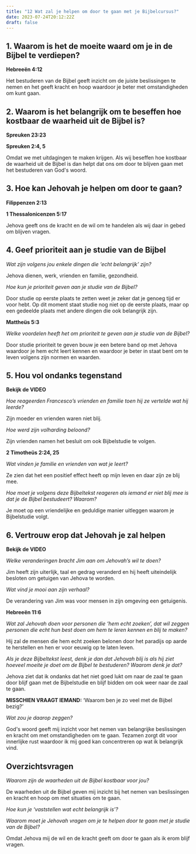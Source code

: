 ```yaml
---
title: "12 Wat zal je helpen om door te gaan met je Bijbelcursus?"
date: 2023-07-24T20:12:22Z
draft: false
---
```


## 1. Waarom is het de moeite waard om je in de Bijbel te verdiepen?

**Hebreeën 4:12**

Het bestuderen van de Bijbel geeft inzicht om de juiste beslissingen te nemen en het geeft
kracht en hoop waardoor je beter met omstandigheden om kunt gaan.

## 2. Waarom is het belangrijk om te beseffen hoe kostbaar de waarheid uit de Bijbel is?

**Spreuken 23:23**

**Spreuken 2:4, 5**

Omdat we met uitdagingen te maken krijgen. Als wij beseffen hoe kostbaar de waarheid uit de
Bijbel is dan helpt dat ons om door te blijven gaan met het bestuderen van God's woord.

## 3. Hoe kan Jehovah je helpen om door te gaan?

**Filippenzen 2:13**

**1 Thessalonicenzen 5:17**

Jehova geeft ons de kracht en de wil om te handelen als wij daar in gebed om blijven vragen.

## 4. Geef prioriteit aan je studie van de Bijbel

_Wat zijn volgens jou enkele dingen die ‘echt belangrijk’ zijn?_

Jehova dienen, werk, vrienden en familie, gezondheid.

_Hoe kun je prioriteit geven aan je studie van de Bijbel?_

Door studie op eerste plaats te zetten weet je zeker dat je genoeg tijd er voor hebt. Op dit moment
staat studie nog niet op de eerste plaats, maar op een gedeelde plaats met andere dingen die ook
belangrijk zijn.

**Mattheüs 5:3**

_Welke voordelen heeft het om prioriteit te geven aan je studie van de Bijbel?_

Door studie prioriteit te geven bouw je een betere band op met Jehova waardoor je hem echt leert kennen en waardoor je
beter in staat bent om te leven volgens zijn normen en waarden.

## 5. Hou vol ondanks tegenstand

**Bekijk de VIDEO**

_Hoe reageerden Francesco’s vrienden en familie toen hij ze vertelde wat hij leerde?_

Zijn moeder en vrienden waren niet blij.

_Hoe werd zijn volharding beloond?_

Zijn vrienden namen het besluit om ook Bijbelstudie te volgen.

**2 Timotheüs 2:24, 25**

_Wat vinden je familie en vrienden van wat je leert?_

Ze zien dat het een positief effect heeft op mijn leven en daar zijn ze blij mee.

_Hoe moet je volgens deze Bijbeltekst reageren als iemand er niet blij mee is dat je de Bijbel bestudeert? Waarom?_

Je moet op een vriendelijke en geduldige manier uitleggen waarom je Bijbelstudie volgt.

## 6. Vertrouw erop dat Jehovah je zal helpen

**Bekijk de VIDEO**

_Welke veranderingen bracht Jim aan om Jehovah’s wil te doen?_

Jim heeft zijn uiterlijk, taal en gedrag veranderd en hij heeft uiteindelijk besloten om getuigen van Jehova te worden.

_Wat vind je mooi aan zijn verhaal?_

De verandering van Jim was voor mensen in zijn omgeving een getuigenis.

**Hebreeën 11:6**

_Wat zal Jehovah doen voor personen die ‘hem echt zoeken’, dat wil zeggen personen die echt hun best doen om hem te leren kennen en blij te maken?_

Hij zal de mensen die hem echt zoeken belonen door het paradijs op aarde te herstellen en hen er voor eeuwig op te laten leven.

_Als je deze Bijbeltekst leest, denk je dan dat Jehovah blij is als hij ziet hoeveel moeite je doet om de Bijbel te bestuderen? Waarom denk je dat?_

Jehova ziet dat ik ondanks dat het niet goed lukt om naar de zaal te gaan door blijf gaan met de Bijbelstudie en blijf bidden om ook weer naar de zaal
te gaan.

**MISSCHIEN VRAAGT IEMAND:** ‘Waarom ben je zo veel met de Bijbel bezig?’

_Wat zou je daarop zeggen?_

God's woord geeft mij inzicht voor het nemen van belangrijke beslissingen en kracht om met omstandigheden om te gaan. Tezamen zorgt dit voor
innerlijke rust waardoor ik mij goed kan concentreren op wat ik belangrijk vind.

## Overzichtsvragen

_Waarom zijn de waarheden uit de Bijbel kostbaar voor jou?_

De waarheden uit de Bijbel geven mij inzicht bij het nemen van beslissingen en kracht en hoop om met situaties om te gaan.

_Hoe kun je ‘vaststellen wat echt belangrijk is’?_

_Waarom moet je Jehovah vragen om je te helpen door te gaan met je studie van de Bijbel?_

Omdat Jehova mij de wil en de kracht geeft om door te gaan als ik erom blijf vragen.
